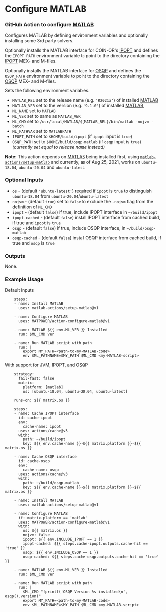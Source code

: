 Configure MATLAB
================

### GitHub Action to configure [MATLAB][1]

Configures MATLAB by defining environment variables and optionally
installing some 3rd party solvers.

Optionally installs the MATLAB interface for COIN-OR's [IPOPT][2] and
defines the `IPOPT_PATH` environment variable to point to the directory
containing the [IPOPT][2] MEX- and M-files.

Optionally installs the MATLAB interface for [OSQP][3] and defines the
`OSQP_PATH` environment variable to point to the directory containing the
[OSQP][3] MEX- and M-files.

Sets the following environment variables.
- `MATLAB_REL` set to the release name (e.g. `'R2021a'`) of installed
  [MATLAB][1]
- `MATLAB_VER` set to the version (e.g. `'9.1.0'`) of installed [MATLAB][1],
- `ML_NAME` set to `MATLAB`
- `ML_VER` set to same as `MATLAB_VER`
- `ML_CMD` set to `/usr/local/MATLAB/${MATLAB_REL}/bin/matlab -nojvm -batch`
- `ML_PATHVAR` set to `MATLABPATH`
- `IPOPT_PATH` set to `$HOME/build/ipopt` (if `ipopt` input is `true`)
- `OSQP_PATH` set to `$HOME/build/osqp-matlab` (if `osqp` input is `true`)
  _(currently set equal to release name instead)_

__Note:__ This action depends on [MATLAB][1] being installed first, using
[`matlab-actions/setup-matlab`][4] and currently, as of Aug 25, 2021, works
on  `ubuntu-18.04`, `ubuntu-20.04` and `ubuntu-latest`.

### Optional Inputs

- `os` - (default `'ubuntu-latest'`) required if `ipopt` is `true` to
  distinguish `ubuntu-18.04` from `ubuntu-20.04`/`ubuntu-latest`
- `nojvm` - (default `true`) set to `false` to exclude the `-nojvm` flag
  from the definition of `ML_CMD`
- `ipopt` - (default `false`) if true, include IPOPT interface in
  `~/build/ipopt`
- `ipopt-cached` - (default `false`) install IPOPT interface from cached build,
  if true and `ipopt` is `true`
- `osqp` - (default `false`) if true, include OSQP interface, in
  `~/build/osqp-matlab`
- `osqp-cached` - (default `false`) install OSQP interface from cached build,
  if true and `osqp` is `true`

### Outputs

None.

### Example Usage
Default Inputs
```
    steps:
    - name: Install MATLAB
      uses: matlab-actions/setup-matlab@v1

    - name: Configure MATLAB
      uses: MATPOWER/action-configure-matlab@v1

    - name: MATLAB ${{ env.ML_VER }} Installed
      run: $ML_CMD ver

    - name: Run MATLAB script with path
      run: |
        export MY_PATH=<path-to-my-MATLAB-code>
        env $ML_PATHNAME=$MY_PATH $ML_CMD <my-MATLAB-script>
```

With support for JVM, IPOPT, and OSQP
```
    strategy:
      fail-fast: false
      matrix:
        platform: [matlab]
        os: [ubuntu-18.04, ubuntu-20.04, ubuntu-latest]

    runs-on: ${{ matrix.os }}

    steps:
    - name: Cache IPOPT interface
      id: cache-ipopt
      env:
        cache-name: ipopt
      uses: actions/cache@v3
      with:
        path: ~/build/ipopt
        key: ${{ env.cache-name }}-${{ matrix.platform }}-${{ matrix.os }}

    - name: Cache OSQP interface
      id: cache-osqp
      env:
        cache-name: osqp
      uses: actions/cache@v3
      with:
        path: ~/build/osqp-matlab
        key: ${{ env.cache-name }}-${{ matrix.platform }}-${{ matrix.os }}

    - name: Install MATLAB
      uses: matlab-actions/setup-matlab@v1

    - name: Configure MATLAB
      if: matrix.platform == 'matlab'
      uses: MATPOWER/action-configure-matlab@v1
      with:
        os: ${{ matrix.os }}
        nojvm: false
        ipopt: ${{ env.INCLUDE_IPOPT == 1 }}
        ipopt-cached: ${{ steps.cache-ipopt.outputs.cache-hit == 'true' }}
        osqp: ${{ env.INCLUDE_OSQP == 1 }}
        osqp-cached: ${{ steps.cache-osqp.outputs.cache-hit == 'true' }}

    - name: MATLAB ${{ env.ML_VER }} Installed
      run: $ML_CMD ver

    - name: Run MATLAB script with path
      run: |
        $ML_CMD "fprintf('OSQP Version %s installed\n', osqp().version)"
        export MY_PATH=<path-to-my-MATLAB-code>
        env $ML_PATHNAME=$MY_PATH $ML_CMD <my-MATLAB-script>
```

[1]: https://mathworks.com
[2]: https://github.com/coin-or/Ipopt
[3]: https://osqp.org
[4]: https://github.com/marketplace/actions/setup-matlab
